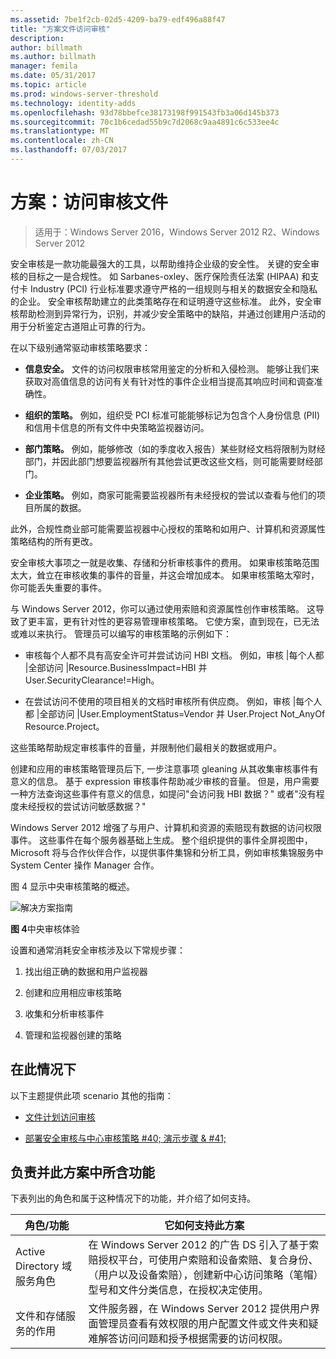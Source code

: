 ```yaml
---
ms.assetid: 7be1f2cb-02d5-4209-ba79-edf496a88f47
title: "方案文件访问审核"
description: 
author: billmath
ms.author: billmath
manager: femila
ms.date: 05/31/2017
ms.topic: article
ms.prod: windows-server-threshold
ms.technology: identity-adds
ms.openlocfilehash: 93d78bbefce38173198f991543fb3a06d145b373
ms.sourcegitcommit: 70c1b6cedad55b9c7d2068c9aa4891c6c533ee4c
ms.translationtype: MT
ms.contentlocale: zh-CN
ms.lasthandoff: 07/03/2017
---
```

# <a name="scenario-file-access-auditing"></a>方案：访问审核文件

>适用于：Windows Server 2016，Windows Server 2012 R2、Windows Server 2012

安全审核是一款功能最强大的工具，以帮助维持企业级的安全性。 关键的安全审核的目标之一是合规性。 如 Sarbanes-oxley、医疗保险责任法案 (HIPAA) 和支付卡 Industry (PCI) 行业标准要求遵守严格的一组规则与相关的数据安全和隐私的企业。 安全审核帮助建立的此类策略存在和证明遵守这些标准。 此外，安全审核帮助检测到异常行为，识别，并减少安全策略中的缺陷，并通过创建用户活动的用于分析鉴定古道阻止可靠的行为。  
  
在以下级别通常驱动审核策略要求：  
  
-   **信息安全。** 文件的访问权限审核常用鉴定的分析和入侵检测。 能够让我们来获取对高值信息的访问有关有针对性的事件企业相当提高其响应时间和调查准确性。  
  
-   **组织的策略。** 例如，组织受 PCI 标准可能能够标记为包含个人身份信息 (PII) 和信用卡信息的所有文件中央策略监视器访问。  
  
-   **部门策略。** 例如，能够修改（如的季度收入报告）某些财经文档将限制为财经部门，并因此部门想要监视器所有其他尝试更改这些文档，则可能需要财经部门。  
  
-   **企业策略。** 例如，商家可能需要监视器所有未经授权的尝试以查看与他们的项目所属的数据。  
  
此外，合规性商业部可能需要监视器中心授权的策略和如用户、计算机和资源属性策略结构的所有更改。  
  
安全审核大事项之一就是收集、存储和分析审核事件的费用。 如果审核策略范围太大，耸立在审核收集的事件的音量，并这会增加成本。 如果审核策略太窄时，你可能丢失重要的事件。  
  
与 Windows Server 2012，你可以通过使用索赔和资源属性创作审核策略。 这导致了更丰富，更有针对性的更容易管理审核策略。 它使方案，直到现在，已无法或难以来执行。 管理员可以编写的审核策略的示例如下：  
  
-   审核每个人都不具有高安全许可并尝试访问 HBI 文档。 例如，审核 |每个人都 |全部访问 |Resource.BusinessImpact=HBI 并 User.SecurityClearance!=High。  
  
-   在尝试访问不使用的项目相关的文档时审核所有供应商。 例如，审核 |每个人都 |全部访问 |User.EmploymentStatus=Vendor 并 User.Project Not_AnyOf Resource.Project。  
  
这些策略帮助规定审核事件的音量，并限制他们最相关的数据或用户。  
  
创建和应用的审核策略管理员后下, 一步注意事项 gleaning 从其收集审核事件有意义的信息。 基于 expression 审核事件帮助减少审核的音量。 但是，用户需要一种方法查询这些事件有意义的信息，如提问"会访问我 HBI 数据？" 或者"没有程度未经授权的尝试访问敏感数据？"  
  
 Windows Server 2012 增强了与用户、计算机和资源的索赔现有数据的访问权限事件。 这些事件在每个服务器基础上生成。 整个组织提供的事件全屏视图中，Microsoft 将与合作伙伴合作，以提供事件集锦和分析工具，例如审核集锦服务中 System Center 操作 Manager 合作。  
  
图 4 显示中央审核策略的概述。  
  
![解决方案指南](media/Scenario--File-Access-Auditing/DynamicAccessControl_RevGuide_4.JPG)  
  
**图 4**中央审核体验  
  
设置和通常消耗安全审核涉及以下常规步骤：  
  
1.  找出组正确的数据和用户监视器  
  
2.  创建和应用相应审核策略  
  
3.  收集和分析审核事件  
  
4.  管理和监视器创建的策略  
  
## <a name="in-this-scenario"></a>在此情况下  
以下主题提供此项 scenario 其他的指南：  
  
-   [文件计划访问审核](Plan-for-File-Access-Auditing.md)  
  
-   [部署安全审核与中心审核策略 #40; 演示步骤 & #41;](Deploy-Security-Auditing-with-Central-Audit-Policies--Demonstration-Steps-.md)  
  
## <a name="BKMK_NEW"></a>负责并此方案中所含功能  
下表列出的角色和属于这种情况下的功能，并介绍了如何支持。  
  
|角色/功能|它如何支持此方案|  
|-----------------|---------------------------------|  
|Active Directory 域服务角色|在 Windows Server 2012 的广告 DS 引入了基于索赔授权平台，可使用户索赔和设备索赔、复合身份、（用户以及设备索赔），创建新中心访问策略（笔帽）型号和文件分类信息，在授权决定使用。|  
|文件和存储服务的作用|文件服务器，在 Windows Server 2012 提供用户界面管理员查看有效权限的用户配置文件或文件夹和疑难解答访问问题和授予根据需要的访问权限。|  
  


